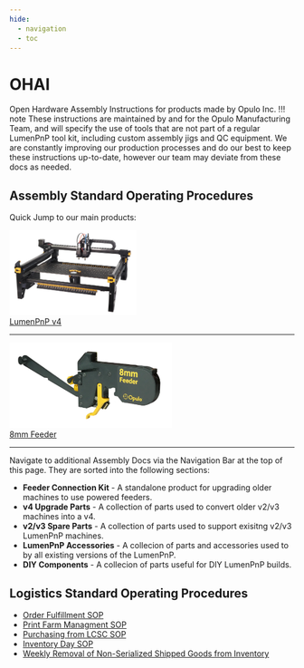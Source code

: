 ```yaml
---
hide:
  - navigation
  - toc
---
```


# OHAI
Open Hardware Assembly Instructions for products made by Opulo Inc.
!!! note
	These instructions are maintained by and for the Opulo Manufacturing Team, and will specify the use of tools that are not part of a regular LumenPnP tool kit, including custom assembly jigs and QC equipment. We are constantly improving our production processes and do our best to keep these instructions up-to-date, however our team may deviate from these docs as needed.

## Assembly Standard Operating Procedures

Quick Jump to our main products:

<a href="lumen/index.html">
  <img src="img/semi-hero-head-on-small.webp" height="150"><br/>
  LumenPnP v4
</a>

---

<a href="feeder8/index.html">
  <img src="img/feeder-gold-no-spoolglow.webp" height="150"><br/>
  8mm Feeder
</a>

---

Navigate to additional Assembly Docs via the Navigation Bar at the top of this page. They are sorted into the following sections:

- **Feeder Connection Kit** - A standalone product for upgrading older machines to use powered feeders.
- **v4 Upgrade Parts** - A collection of parts used to convert older v2/v3 machines into a v4.
- **v2/v3 Spare Parts** - A collection of parts used to support exisitng v2/v3 LumenPnP machines.
- **LumenPnP Accessories** - A collecion of parts and accessories used to by all existing versions of the LumenPnP.
- **DIY Components** -  A collecion of parts useful for DIY LumenPnP builds.

## Logistics Standard Operating Procedures

- [Order Fulfillment SOP](operations/order-fulfillment/index.md)
- [Print Farm Managment SOP](operations/print-farm/index.md)
- [Purchasing from LCSC SOP](operations/purchasing-from-lcsc/index.md)
- [Inventory Day SOP](operations/inventory-audit/index.md)
- [Weekly Removal of Non-Serialized Shipped Goods from Inventory](operations/managing-weekly-non-serialized-aligni-builds/index.md)
